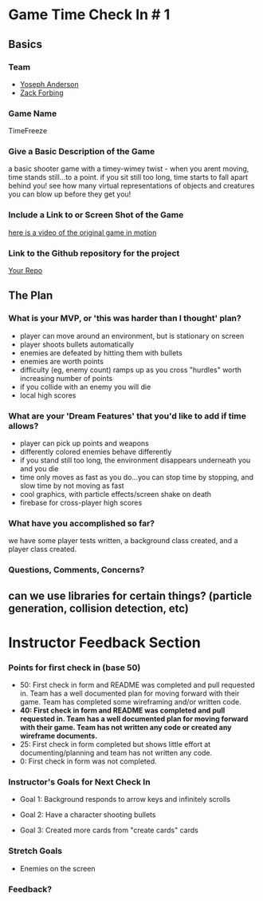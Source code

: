 # Game Time Check In # 1

## Basics

### Team
- [Yoseph Anderson](https://github.com/Yoyo2Code)
- [Zack Forbing](https://github.com/zackforbing)

### Game Name

TimeFreeze

### Give a Basic Description of the Game

a basic shooter game with a timey-wimey twist - when you arent moving, time stands still...to a point. if you sit still too long, time starts to fall apart behind you! see how many virtual representations of objects and creatures you can blow up before they get you!

### Include a Link to or Screen Shot of the Game

[here is a video of the original game in motion](https://www.youtube.com/watch?v=gKHNcYV1FNU)

### Link to the Github repository for the project
[Your Repo](https://github.com/zackforbing/game_time)

## The Plan

### What is your MVP, or 'this was harder than I thought' plan?

- player can move around an environment, but is stationary on screen
- player shoots bullets automatically
- enemies are defeated by hitting them with bullets
- enemies are worth points
- difficulty (eg, enemy count) ramps up as you cross "hurdles" worth increasing number of points
- if you collide with an enemy you will die
- local high scores

### What are your 'Dream Features' that you'd like to add if time allows?

- player can pick up points and weapons
- differently colored enemies behave differently
- if you stand still too long, the environment disappears underneath you and you die
- time only moves as fast as you do...you can stop time by stopping, and slow time by not moving as fast
- cool graphics, with particle effects/screen shake on death
- firebase for cross-player high scores

### What have you accomplished so far?

we have some player tests written, a background class created, and a player class created.

### Questions, Comments, Concerns?

can we use libraries for certain things? (particle generation, collision detection, etc)
-----

# Instructor Feedback Section

### Points for first check in (base 50)

* 50: First check in form and README was completed and pull requested in. Team has a well documented plan for moving forward with their game. Team has completed some wireframing and/or written code.
* **40: First check in form and README was completed and pull requested in. Team has a well documented plan for moving forward with their game. Team has not written any code or created any wireframe documents.**
* 25: First check in form completed but shows little effort at documenting/planning and team has not written any code.
* 0: First check in form was not completed.

### Instructor's Goals for Next Check In

* Goal 1: Background responds to arrow keys and infinitely scrolls

* Goal 2: Have a character shooting bullets

* Goal 3: Created more cards from "create cards" cards

### Stretch Goals

* Enemies on the screen

### Feedback?
